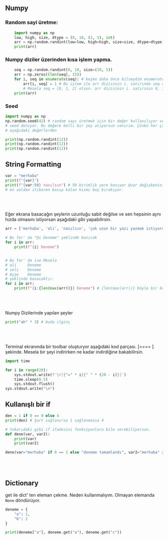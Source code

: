 

## Numpy

### Random sayi üretme:

```python
    import numpy as np
    low, high, size, dtype = (0, 10, (3, 5), int)
    arr = np.random.randint(low=low, high=high, size=size, dtype=dtype)
    print(arr)
```

### Numpy diziler üzerinden kısa işlem yapma.

```python
    seq = np.random.randint(0, 10, size=(10, 5))
    arr = np.zeros((len(seq), 15))
    for i, seq in enumerate(seq): # keşke daha önce bilseydim enumerate' i. Bir dizinin ilk index sayısını ikinci olarak değerini veriyor.
        arr[i, seq] = 1 # Bu işlem ile arr dizisinin i. satırında seq dizisindeki değerleri 1 yapıyor.
        # Mesela seq = [0, 1, 2] olsun. arr dizisinin i. satırının 0, 1, 2. satırlarını 1 yapıyor
    print(arr)
```

### Seed

```python
import numpy as np
np.random.seed(42) # random sayı üretmek için bir değer kullanılıyor ve buna
# seed deniyor. Bu değere belli bir şey atıyorsun sanırım. Çünkü her çalıştırmada aynı netice çıkıyor
# aşağıdaki değerlerden

print(np.random.randint(12))
print(np.random.randint(12))
print(np.random.randint(12))
```

## String Formatting

```python
var = "merhaba"
print(f"{var}")
print(f"{var:50} nasılsın") # 50 birimlik yere basıyor @var değişkenini. Eğer @var değeri 50 birim değilse değişkeni
# en soldan itibaren basıp kalan kısmı boş bırakıyor.
```
<br />
<br />

Eğer ekrana basacağın şeylerin uzunluğu sabit değilse ve sen hepsinin aynı hızda olmasını istiyorsan aşağıdaki gibi yapabilirsin.

```python
arr = ['merhaba', 'ali', 'nasılsın', 'çok uzun bir yazı yazmak istiyorum'] # 

# Bu for' da "@i Deneme" şeklinde basıcak
for i in arr:
    print(f"{i} Deneme")


# Bu for' da ise Mesela
# ali     Deneme
# veli    Deneme
# Ayşe    Deneme
# şeklinde basacaktır.
for i in arr:
    print(f"{i:{len(max(arr))}} Deneme") # {len(max(arr))} böyle bir kullanım ile bir işlemden yapıp değer belirliyebiliyoruz
```
<br/>
<br/>

Numpy Dizilerinde yapılan şeyler

```python
print("ah" * 3) # buda ilginç
```

<br/>
<br/>

Terminal ekranında bir toolbar oluşturyor aşağıdaki kod parçası. [====     ] şekinde. Mesela bir şeyi indirirken ne kadar indirdiğine bakabilirsin.

```python
import time

for i in range(20):
    sys.stdout.write(f'\r[{"=" * i}{" " * (20 - i)}]')
    time.sleep(0.5)
    sys.stdout.flush()
sys.stdout.write("\n")
```

## Kullanışlı bir if

```python
den = 1 if 0 == 0 else 4 
print(den) # Şart sağlanırsa 1 sağlanmazsa 4

# Yukarıdaki gibi if ifadesini fonksiyonlara bile verebiliyorsun.
def dene(var, var2):
    print(var)
    print(var2)

dene(var="merhaba" if 0 == 1 else "deneme tamamlandı", var2="merhaba" if 0 == 0 else "deneme tamamlandı")
```

<br/>
<br/>

## Dictionary

get ile dict' ten eleman çekme. Neden kullanmalıyım. Olmayan elemanda `None` döndürüyor.

```python
deneme = {
    "a": 1,
    "b": 2
}

print(deneme["a"], deneme.get("a"), deneme.get("c")) 
```